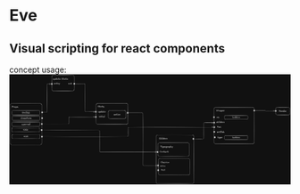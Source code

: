 # Eve

## Visual scripting for react components

concept usage:
![alt text](./__static/concept.png)
